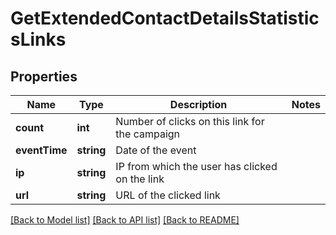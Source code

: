 # GetExtendedContactDetailsStatisticsLinks

## Properties
Name | Type | Description | Notes
------------ | ------------- | ------------- | -------------
**count** | **int** | Number of clicks on this link for the campaign | 
**eventTime** | **string** | Date of the event | 
**ip** | **string** | IP from which the user has clicked on the link | 
**url** | **string** | URL of the clicked link | 

[[Back to Model list]](../../README.md#documentation-for-models) [[Back to API list]](../../README.md#documentation-for-api-endpoints) [[Back to README]](../../README.md)


